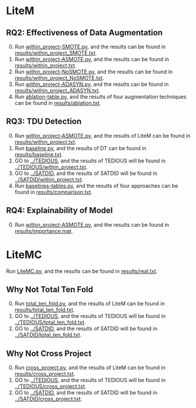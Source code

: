 # LiteM
## RQ2: Effectiveness of Data Augmentation
0. Run [within_project-SMOTE.py](within_project-SMOTE.py), and the results can be found in [results/within_project_SMOTE.txt](results/within_project_SMOTE.txt).
1. Run [within_project-ASMOTE.py](within_project-ASMOTE.py), and the results can be found in [results/within_project.txt](results/within_project.txt).
2. Run [within_project-NoSMOTE.py](within_project-NoSMOTE.py), and the results can be found in [results/within_project_NoSMOTE.txt](results/within_project_NoSMOTE.txt).
3. Run [within_project-ADASYN.py](within_project-ADASYN.py), and the results can be found in [results/within_project_ADASYN.txt](results/within_project_ADASYN.txt).
4. Run [ablation-table.py](ablation-table.py), and the results of four augmentation techniques can be found in [results/ablation.txt](results/ablation.txt).

## RQ3: TDU Detection
0. Run [within_project-ASMOTE.py](within_project-ASMOTE.py), and the results of LiteM can be found in [results/within_project.txt](results/within_project.txt).
1. Run [baseline.py](baseline.py), and the results of DT can be found in [results/baseline.txt](results/baseline.txt).
2. GO to [../TEDIOUS](../TEDIOUS), and the results of TEDIOUS will be found in [../TEDIOUS/within_project.txt](../TEDIOUS/within_project.txt).
3. GO to [../SATDID](../SATDID), and the results of SATDID will be found in [../SATDID/within_project.txt](../SATDID/within_project.txt).
4. Run [baselines-tables.py](baselines-tables.py), and the results of four approaches can be found in [results/comparison.txt](results/comparison.txt).

## RQ4: Explainability of Model
0. Run [within_project-ASMOTE.py](within_project-ASMOTE.py), and the results can be found in [results/importance.mat](results/importance.mat).

# LiteMC
Run [LiteMC.py](LiteMC.py), and the results can be found in [results/real.txt](results/real.txt).

## Why Not Total Ten Fold
0. Run [total_ten_fold.py](total_ten_fold.py), and the results of LiteM can be found in [results/total_ten_fold.txt](results/total_ten_fold.txt).
1. GO to [../TEDIOUS](../TEDIOUS), and the results of TEDIOUS will be found in [../TEDIOUS/total_ten_fold.txt](../TEDIOUS/total_ten_fold.txt).
2. GO to [../SATDID](../SATDID), and the results of SATDID will be found in [../SATDID/total_ten_fold.txt](../SATDID/total_ten_fold.txt).

## Why Not Cross Project
0. Run [cross_project.py](cross_project.py), and the results of LiteM can be found in [results/cross_project.txt](results/cross_project.txt).
1. GO to [../TEDIOUS](../TEDIOUS), and the results of TEDIOUS will be found in [../TEDIOUS/cross_project.txt](../TEDIOUS/cross_project.txt).
2. GO to [../SATDID](../SATDID), and the results of SATDID will be found in [../SATDID/cross_project.txt](../SATDID/cross_project.txt).